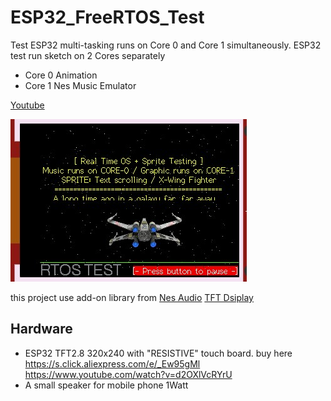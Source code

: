 # ESP32_FreeRTOS_Test
Test ESP32 multi-tasking runs on Core 0 and Core 1 simultaneously.
ESP32 test run sketch on 2 Cores separately
- Core 0 Animation
- Core 1 Nes Music Emulator
  
[Youtube](https://youtu.be/w-QqZ7T1ar8)

![Image](rtos.jpg)

this project use add-on library from
[Nes Audio](https://github.com/connornishijima/Cartridge)
[TFT Dsiplay](https://github.com/Bodmer/TFT_eSPI)

## Hardware
- ESP32 TFT2.8 320x240 with "RESISTIVE" touch board.
  buy here https://s.click.aliexpress.com/e/_Ew95gMl
 https://www.youtube.com/watch?v=d2OXlVcRYrU
- A small speaker for mobile phone 1Watt
